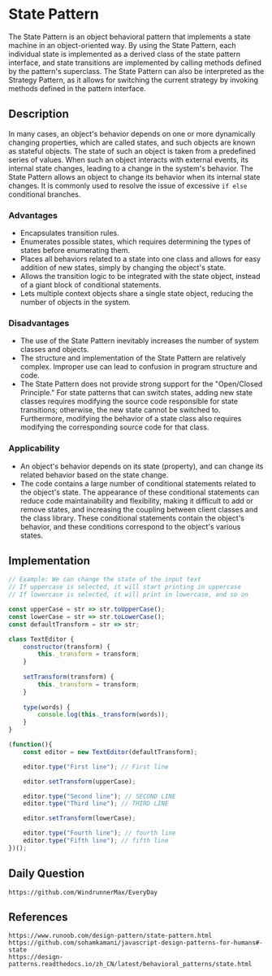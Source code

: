 # State Pattern
The State Pattern is an object behavioral pattern that implements a state machine in an object-oriented way. By using the State Pattern, each individual state is implemented as a derived class of the state pattern interface, and state transitions are implemented by calling methods defined by the pattern's superclass. The State Pattern can also be interpreted as the Strategy Pattern, as it allows for switching the current strategy by invoking methods defined in the pattern interface.

## Description
In many cases, an object's behavior depends on one or more dynamically changing properties, which are called states, and such objects are known as stateful objects. The state of such an object is taken from a predefined series of values. When such an object interacts with external events, its internal state changes, leading to a change in the system's behavior. The State Pattern allows an object to change its behavior when its internal state changes. It is commonly used to resolve the issue of excessive `if else` conditional branches.

### Advantages
* Encapsulates transition rules.
* Enumerates possible states, which requires determining the types of states before enumerating them.
* Places all behaviors related to a state into one class and allows for easy addition of new states, simply by changing the object's state.
* Allows the transition logic to be integrated with the state object, instead of a giant block of conditional statements.
* Lets multiple context objects share a single state object, reducing the number of objects in the system.

### Disadvantages
* The use of the State Pattern inevitably increases the number of system classes and objects.
* The structure and implementation of the State Pattern are relatively complex. Improper use can lead to confusion in program structure and code.
* The State Pattern does not provide strong support for the "Open/Closed Principle." For state patterns that can switch states, adding new state classes requires modifying the source code responsible for state transitions; otherwise, the new state cannot be switched to. Furthermore, modifying the behavior of a state class also requires modifying the corresponding source code for that class.

### Applicability
* An object's behavior depends on its state (property), and can change its related behavior based on the state change.
* The code contains a large number of conditional statements related to the object's state. The appearance of these conditional statements can reduce code maintainability and flexibility, making it difficult to add or remove states, and increasing the coupling between client classes and the class library. These conditional statements contain the object's behavior, and these conditions correspond to the object's various states.

## Implementation

```javascript
// Example: We can change the state of the input text
// If uppercase is selected, it will start printing in uppercase
// If lowercase is selected, it will print in lowercase, and so on

const upperCase = str => str.toUpperCase();
const lowerCase = str => str.toLowerCase();
const defaultTransform = str => str;

class TextEditor {
    constructor(transform) {
        this._transform = transform;
    }
    
    setTransform(transform) {
        this._transform = transform;
    }
    
    type(words) {
        console.log(this._transform(words));
    }
}

(function(){
    const editor = new TextEditor(defaultTransform);

    editor.type("First line"); // First line

    editor.setTransform(upperCase);

    editor.type("Second line"); // SECOND LINE
    editor.type("Third line"); // THIRD LINE

    editor.setTransform(lowerCase);

    editor.type("Fourth line"); // fourth line
    editor.type("Fifth line"); // fifth line
})();
```

## Daily Question

```
https://github.com/WindrunnerMax/EveryDay
```

## References

```
https://www.runoob.com/design-pattern/state-pattern.html
https://github.com/sohamkamani/javascript-design-patterns-for-humans#-state
https://design-patterns.readthedocs.io/zh_CN/latest/behavioral_patterns/state.html
```